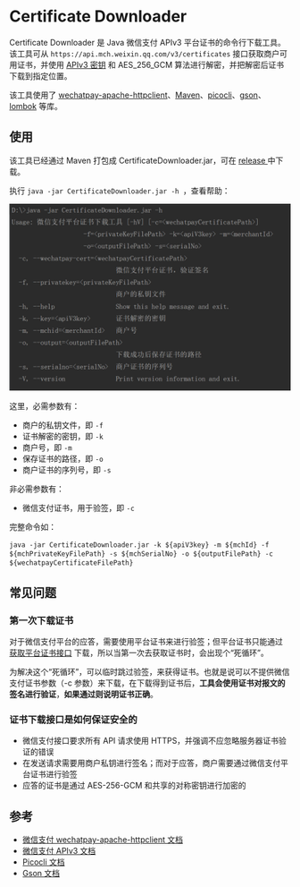 # Certificate Downloader

Certificate Downloader 是 Java 微信支付 APIv3 平台证书的命令行下载工具。该工具可从 `https://api.mch.weixin.qq.com/v3/certificates` 接口获取商户可用证书，并使用 [APIv3 密钥](https://wechatpay-api.gitbook.io/wechatpay-api-v3/ren-zheng/api-v3-mi-yao) 和 AES_256_GCM 算法进行解密，并把解密后证书下载到指定位置。

该工具使用了 [wechatpay-apache-httpclient]()、[Maven](https://github.com/apache/maven)、[picocli](https://github.com/remkop/picocli)、[gson]()、[lombok](https://github.com/rzwitserloot/lombok) 等库。

## 使用

该工具已经通过 Maven 打包成 CertificateDownloader.jar，可在 [release ](https://github.com/EliasZzz/CertificateDownloader/releases) 中下载。

执行  `java -jar CertificateDownloader.jar -h `，查看帮助：

![1564047129669](images/help.png)

这里，必需参数有：

- 商户的私钥文件，即 `-f`
- 证书解密的密钥，即 `-k`
- 商户号，即 `-m`
- 保存证书的路径，即 `-o`
- 商户证书的序列号，即 `-s`

非必需参数有：

- 微信支付证书，用于验签，即 `-c` 

完整命令如：

```
java -jar CertificateDownloader.jar -k ${apiV3key} -m ${mchId} -f ${mchPrivateKeyFilePath} -s ${mchSerialNo} -o ${outputFilePath} -c ${wechatpayCertificateFilePath}
```

## 常见问题

### 第一次下载证书

对于微信支付平台的应答，需要使用平台证书来进行验签；但平台证书只能通过 [获取平台证书接口](https://wechatpay-api.gitbook.io/wechatpay-api-v3/jie-kou-wen-dang/ping-tai-zheng-shu#huo-qu-ping-tai-zheng-shu-lie-biao) 下载，所以当第一次去获取证书时，会出现个“死循环”。

为解决这个“死循环”，可以临时跳过验签，来获得证书。也就是说可以不提供微信支付证书参数（-c 参数）来下载，在下载得到证书后，**工具会使用证书对报文的签名进行验证**，**如果通过则说明证书正确**。

### 证书下载接口是如何保证安全的

- 微信支付接口要求所有 API 请求使用 HTTPS，并强调不应忽略服务器证书验证的错误
- 在发送请求需要用商户私钥进行签名；而对于应答，商户需要通过微信支付平台证书进行验签
- 应答的证书是通过 AES-256-GCM 和共享的对称密钥进行加密的

## 参考

- [微信支付 wechatpay-apache-httpclient 文档](https://github.com/wechatpay-apiv3/wechatpay-apache-httpclient/blob/master/README.md)
- [微信支付 APIv3 文档](https://wechatpay-api.gitbook.io/wechatpay-api-v3/)
- [Picocli 文档](https://github.com/remkop/picocli/blob/master/README.md)
- [Gson 文档](https://github.com/google/gson/blob/master/README.md)
